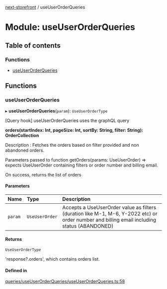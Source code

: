 [next-storefront](../README.md) / useUserOrderQueries

# Module: useUserOrderQueries

## Table of contents

### Functions

- [useUserOrderQueries](useUserOrderQueries.md#useuserorderqueries)

## Functions

### useUserOrderQueries

▸ **useUserOrderQueries**(`param`): `UseUserOrderType`

[Query hook] useUserOrderQueries uses the graphQL query

<b>orders(startIndex: Int, pageSize: Int, sortBy: String, filter: String): OrderCollection</b>

Description : Fetches the orders based on filter provided and non abandoned orders.

Parameters passed to function getOrders(params: UseUserOrder) => expects UseUserOrder containing filters or order number and billing email.

On success, returns the list of orders

#### Parameters

| Name    | Type           | Description                                                                                                                                 |
| :------ | :------------- | :------------------------------------------------------------------------------------------------------------------------------------------ |
| `param` | `UseUserOrder` | Accepts a UseUserOrder value as filters (duration like M-1, M-6, Y-2022 etc) or order number and billing email including status (ABANDONED) |

#### Returns

`UseUserOrderType`

'response?.orders', which contains orders list.

#### Defined in

[queries/useUserOrderQueries/useUserOrderQueries.ts:58](https://github.com/KiboSoftware/nextjs-storefront/blob/973d553/hooks/queries/useUserOrderQueries/useUserOrderQueries.ts#L58)

